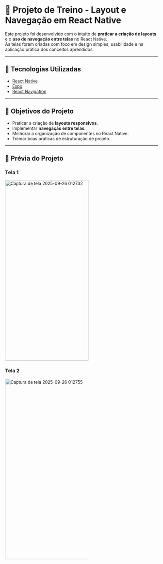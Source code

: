 # 📱 Projeto de Treino - Layout e Navegação em React Native

Este projeto foi desenvolvido com o intuito de **praticar a criação de layouts** e o **uso de navegação entre telas** no React Native.  
As telas foram criadas com foco em design simples, usabilidade e na aplicação prática dos conceitos aprendidos.

---

## 🚀 Tecnologias Utilizadas
- [React Native](https://reactnative.dev/)  
- [Expo](https://expo.dev/)  
- [React Navigation](https://reactnavigation.org/)  

---

## 🎯 Objetivos do Projeto
- Praticar a criação de **layouts responsivos**.  
- Implementar **navegação entre telas**.  
- Melhorar a organização de componentes no React Native.  
- Treinar boas práticas de estruturação de projeto.  

---

## 📸 Prévia do Projeto
### Tela 1
<img width="275" height="592" alt="Captura de tela 2025-09-26 012732" src="https://github.com/user-attachments/assets/a9bb4126-d9fc-422b-9047-339c46eac024" />

### Tela 2
<img width="274" height="592" alt="Captura de tela 2025-09-26 012755" src="https://github.com/user-attachments/assets/f0ccd951-c2a9-48df-875c-0b202ef56f0c" />

